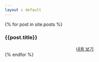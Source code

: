 ```yaml
---
layout : default
---
```


<div class="row">
    {% for post in site.posts %}
    <div class="col-sm-4">
        <div class="panel panel-success">
            <div class="panel-heading">
                <h3 class="panel-title">{{post.title}}</h3>
            </div>
            <div class="panel-body" style="text-align:center;">
                <a href="{{post.url}}">내용 보기</a>
            </div>
        </div>
    </div>
    {% endfor %}
</div>